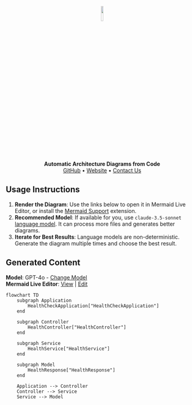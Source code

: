 <p align="center">
    <a href="https://swark.io">
        <img src="https://raw.githubusercontent.com/swark-io/swark/refs/heads/main/assets/logo/swark-logo-dark-mode.png" width="10%" />
    </a>
</p>
<p align="center">
    <b>Automatic Architecture Diagrams from Code</b><br />
    <a href="https://github.com/swark-io/swark">GitHub</a> • <a href="https://swark.io">Website</a> • <a href="mailto:contact@swark.io">Contact Us</a>
</p>

## Usage Instructions

1. **Render the Diagram**: Use the links below to open it in Mermaid Live Editor, or install the [Mermaid Support](https://marketplace.visualstudio.com/items?itemName=bierner.markdown-mermaid) extension.
2. **Recommended Model**: If available for you, use `claude-3.5-sonnet` [language model](vscode://settings/swark.languageModel). It can process more files and generates better diagrams.
3. **Iterate for Best Results**: Language models are non-deterministic. Generate the diagram multiple times and choose the best result.

## Generated Content
**Model**: GPT-4o - [Change Model](vscode://settings/swark.languageModel)  
**Mermaid Live Editor**: [View](https://mermaid.live/view#pako:eNp9kb-OwjAMxl8l8gwv0OEkVIZbbjluIwwmcUlEmkSpw-mEeHdy0FIoCG-fP-fnPzmCCpqgAukbF36VwcTiZym9KNHl7S5hNGIRo7MK2QZ_df7jk9CxqQ2p_Z2_lvDakLC5viWvpZ80qIPnFJyj9MS_OSN5LH7HXFE6WEVTYJ--0Yayd6ivciM3BX1TF4PvRtKQeIW6O4SYzz-eFh71xX6YvRcXo58EZtBSatHq8nVHCWyoLX0rIUFTg9mxhFMpylEj09Ji2aOFilOmGWDmsPrzatAp5J2BqkHX0ekMn6Wx3g) | [Edit](https://mermaid.live/edit#pako:eNp9kb-OwjAMxl8l8gwv0OEkVIZbbjluIwwmcUlEmkSpw-mEeHdy0FIoCG-fP-fnPzmCCpqgAukbF36VwcTiZym9KNHl7S5hNGIRo7MK2QZ_df7jk9CxqQ2p_Z2_lvDakLC5viWvpZ80qIPnFJyj9MS_OSN5LH7HXFE6WEVTYJ--0Yayd6ivciM3BX1TF4PvRtKQeIW6O4SYzz-eFh71xX6YvRcXo58EZtBSatHq8nVHCWyoLX0rIUFTg9mxhFMpylEj09Ji2aOFilOmGWDmsPrzatAp5J2BqkHX0ekMn6Wx3g)

```mermaid
flowchart TD
    subgraph Application
        HealthCheckApplication["HealthCheckApplication"]
    end

    subgraph Controller
        HealthController["HealthController"]
    end

    subgraph Service
        HealthService["HealthService"]
    end

    subgraph Model
        HealthResponse["HealthResponse"]
    end

    Application --> Controller
    Controller --> Service
    Service --> Model
```
